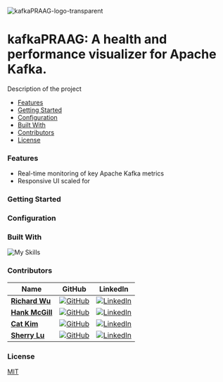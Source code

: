 ![kafkaPRAAG-logo-transparent](https://github.com/oslabs-beta/progue-for-kafka/assets/97624308/935ba100-9231-4318-b693-1a9e604644df)

# kafkaPRAAG: A health and performance visualizer for Apache Kafka.

Description of the project

- [Features](#features)
- [Getting Started](#getting-started)
- [Configuration](#configuration)
- [Built With](#Built-With)
- [Contributors](#Contributors)
- [License](#license)

### Features
- Real-time monitoring of key Apache Kafka metrics
- Responsive UI scaled for 

### Getting Started


### Configuration



### Built With
![My Skills](https://skillicons.dev/icons?i=react,nextjs,ts,tailwind,kafka,mongodb,jest,d3,docker,aws,&perline=5)

### Contributors
| Name | GitHub | LinkedIn |
| ---- | ------ | -------- |
| [**Richard Wu**](#) | [![GitHub](https://img.shields.io/badge/github-%23121011.svg?style=for-the-badge&logo=github&logoColor=white)](https://github.com/camina-drummer) | [![LinkedIn](https://img.shields.io/badge/linkedin-%230077B5.svg?style=for-the-badge&logo=linkedin&logoColor=white)](https://www.linkedin.com/in/wurichard/) |
| [**Hank McGill**](#) | [![GitHub](https://img.shields.io/badge/github-%23121011.svg?style=for-the-badge&logo=github&logoColor=white)](https://github.com/hankfontaine/) | [![LinkedIn](https://img.shields.io/badge/linkedin-%230077B5.svg?style=for-the-badge&logo=linkedin&logoColor=white)](https://www.linkedin.com/in/hank-mcgill/) |
| [**Cat Kim**](#) | [![GitHub](https://img.shields.io/badge/github-%23121011.svg?style=for-the-badge&logo=github&logoColor=white)](https://github.com/ckim722) | [![LinkedIn](https://img.shields.io/badge/linkedin-%230077B5.svg?style=for-the-badge&logo=linkedin&logoColor=white)](https://www.linkedin.com/in/catkim722/) |
| [**Sherry Lu**](#) | [![GitHub](https://img.shields.io/badge/github-%23121011.svg?style=for-the-badge&logo=github&logoColor=white)](https://github.com/sherrii) | [![LinkedIn](https://img.shields.io/badge/linkedin-%230077B5.svg?style=for-the-badge&logo=linkedin&logoColor=white)](https://www.linkedin.com/in/sherryl2523/) |

### License
[MIT](https://choosealicense.com/licenses/mit/)